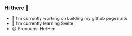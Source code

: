 ### Hi there 👋

- 🔭 I’m currently working on building my github pages site
- 🌱 I’m currently learning Svelte
- 😄 Pronouns: He/Him
